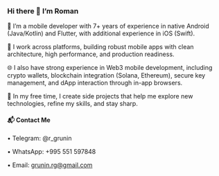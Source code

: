 ### Hi there 👋 I’m Roman

📱 I’m a mobile developer with 7+ years of experience in native Android (Java/Kotlin) and Flutter, with additional experience in iOS (Swift).

🤖 I work across platforms, building robust mobile apps with clean architecture, high performance, and production readiness.

🌐 I also have strong experience in Web3 mobile development, including crypto wallets, blockchain integration (Solana, Ethereum), secure key management, and dApp interaction through in-app browsers.

🚀 In my free time, I create side projects that help me explore new technologies, refine my skills, and stay sharp.


#### 📬 Contact Me
• Telegram: @r_grunin

• WhatsApp: +995 551 597848

• Email: grunin.rg@gmail.com
